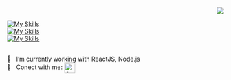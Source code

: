 
<a href="https://github.com/anuraghazra/convoychat">
  <img align="right" src="https://github-readme-stats.vercel.app/api/top-langs/?username=joaommmadureira&theme=gotham" />
</a>

<br/>[![My Skills](https://skillicons.dev/icons?i=js,ts,nextjs,nodejs,react)](https://skillicons.dev)
<br/>[![My Skills](https://skillicons.dev/icons?i=html,css,materialui,tailwind)](https://skillicons.dev)
<br/>[![My Skills](https://skillicons.dev/icons?i=firebase,gcp,postgres)](https://skillicons.dev)

 <br/>🌱 &nbsp; I’m currently working with ReactJS, Node.js
 <br/> 🔗 &nbsp; Conect with me: <a href="https://www.linkedin.com/in/joaommmadureira/" target="_blank">
  <img align="center" alt="João LinkedIn" height="25px" src="https://i.imgur.com/SiLaOQb.png" />
</a>
<!--
**joaommmadureira/joaommmadureira** is a ✨ _special_ ✨ repository because its `README.md` (this file) appears on your GitHub profile.

Here are some ideas to get you started:

- 🔭 I’m currently working on ...
- 🌱 I’m currently learning ...
- 👯 I’m looking to collaborate on ...
- 🤔 I’m looking for help with ...
- 💬 Ask me about ...
- 📫 How to reach me: ...
- 😄 Pronouns: ...
- ⚡ Fun fact: ...
-->

